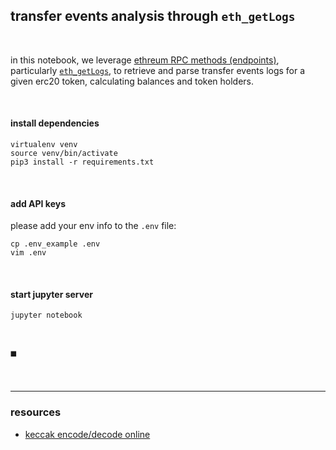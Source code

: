 ## transfer events analysis through `eth_getLogs`

<br>

in this notebook, we leverage [ethreum RPC methods (endpoints)](https://app.infura.io/dashboard/ethereum/), particularly [`eth_getLogs`](https://docs.infura.io/infura/networks/ethereum/json-rpc-methods/eth_getlogs), to retrieve and parse transfer events logs for a given erc20 token, calculating balances and token holders.


<br>

#### install dependencies

```
virtualenv venv
source venv/bin/activate
pip3 install -r requirements.txt
```

<br>

#### add API keys

please add your env info to the `.env` file:

```
cp .env_example .env
vim .env
```

<br>

#### start jupyter server

```
jupyter notebook
```

<br>

◼️

<br>

----

### resources

* [keccak encode/decode online](https://emn178.github.io/online-tools/keccak_256.html)


<br>


